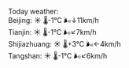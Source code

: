 Today weather:  
Beijing: ☀️   🌡️-1°C 🌬️↓11km/h  
Tianjin: ☀️   🌡️-1°C 🌬️↙7km/h  
Shijiazhuang: ☀️   🌡️+3°C 🌬️←4km/h  
Tangshan: ☀️   🌡️-1°C 🌬️↙6km/h  
